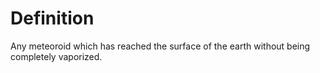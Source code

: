 # Definition

Any meteoroid which has reached the surface of the earth without being
completely vaporized.
